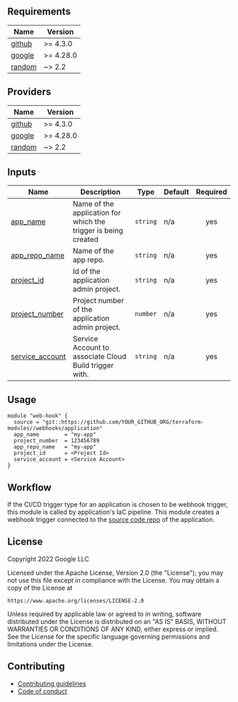 <!-- BEGIN_TF_DOCS -->
## Requirements

| Name | Version |
|------|---------|
| <a name="requirement_github"></a> [github](#requirement\_github) | >= 4.3.0 |
| <a name="requirement_google"></a> [google](#requirement\_google) | >= 4.28.0 |
| <a name="requirement_random"></a> [random](#requirement\_random) | ~> 2.2 |

## Providers

| Name | Version |
|------|---------|
| <a name="provider_github"></a> [github](#provider\_github) | >= 4.3.0 |
| <a name="provider_google"></a> [google](#provider\_google) | >= 4.28.0 |
| <a name="provider_random"></a> [random](#provider\_random) | ~> 2.2 |


## Inputs

| Name | Description | Type | Default | Required |
|------|-------------|------|---------|:--------:|
| <a name="input_app_name"></a> [app\_name](#input\_app\_name) | Name of the application for which the trigger is being created | `string` | n/a | yes |
| <a name="input_app_repo_name"></a> [app\_repo\_name](#input\_app\_repo\_name) | Name of the app repo. | `string` | n/a | yes |
| <a name="input_project_id"></a> [project\_id](#input\_project\_id) | Id of the application admin project. | `string` | n/a | yes |
| <a name="input_project_number"></a> [project\_number](#input\_project\_number) | Project number of the application admin project. | `number` | n/a | yes |
| <a name="input_service_account"></a> [service\_account](#input\_service\_account) | Service Account to associate Cloud Build trigger with. | `string` | n/a | yes |

## Usage

```hcl
module "web-hook" {
  source = "git::https://github.com/YOUR_GITHUB_ORG/terraform-modules//webhooks/application"
  app_name        = "my-app"
  project_number  = 123456789
  app_repo_name   = "my-app"
  project_id      = <Project Id>
  service_account = <Service Account>
}
```

## Workflow

If the CI/CD trigger type for an application is chosen to be webhook trigger, this module is called by application's IaC pipeline. This module creates a webhook trigger connected to the [source code repo][application-repo] of the application.

## License

Copyright 2022 Google LLC

Licensed under the Apache License, Version 2.0 (the "License");
you may not use this file except in compliance with the License.
You may obtain a copy of the License at

    https://www.apache.org/licenses/LICENSE-2.0

Unless required by applicable law or agreed to in writing, software
distributed under the License is distributed on an "AS IS" BASIS,
WITHOUT WARRANTIES OR CONDITIONS OF ANY KIND, either express or implied.
See the License for the specific language governing permissions and
limitations under the License.

## Contributing

*   [Contributing guidelines][contributing-guidelines]
*   [Code of conduct][code-of-conduct]

<!-- LINKS: https://www.markdownguide.org/basic-syntax/#reference-style-links -->

[contributing-guidelines]: CONTRIBUTING.md
[code-of-conduct]: code-of-conduct.md
<!-- END_TF_DOCS -->
[application-repo]: ../../../app-factory-template/README.md?plain=1#L63
